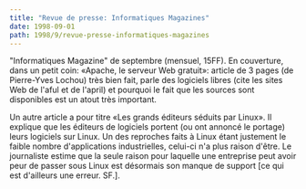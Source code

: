 ```yaml
---
title: "Revue de presse: Informatiques Magazines"
date: 1998-09-01
path: 1998/9/revue-presse-informatiques-magazines
---
```


<P>
"Informatiques Magazine" de septembre (mensuel, 15FF). En couverture,
dans un petit coin: «Apache, le serveur Web gratuit»: article de 3
pages (de Pierre-Yves Lochou) très bien fait, parle des logiciels libres
(cite les sites Web de l'aful et de l'april) et pourquoi le fait que
les sources sont disponibles est un atout très important.
</P>

<P>
Un autre article a pour titre «Les grands éditeurs séduits par Linux».
Il explique que les éditeurs de logiciels portent (ou ont annoncé le
portage) leurs logiciels sur Linux. Un des reproches faits à Linux
étant justement le faible nombre d'applications industrielles, celui-ci
n'a plus raison d'être. Le journaliste estime que la seule raison pour
laquelle une entreprise peut avoir peur de passer sous Linux est
désormais son manque de support [ce qui est d'ailleurs une erreur. SF.].
</P>


